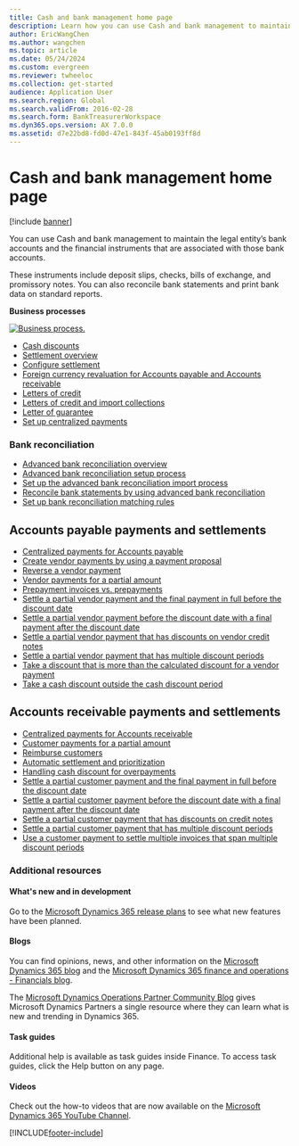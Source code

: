 ```yaml
---
title: Cash and bank management home page
description: Learn how you can use Cash and bank management to maintain the legal entity’s bank accounts and the financial instruments that are associated with those bank accounts. 
author: EricWangChen
ms.author: wangchen
ms.topic: article
ms.date: 05/24/2024
ms.custom: evergreen
ms.reviewer: twheeloc
ms.collection: get-started
audience: Application User
ms.search.region: Global
ms.search.validFrom: 2016-02-28
ms.search.form: BankTreasurerWorkspace
ms.dyn365.ops.version: AX 7.0.0
ms.assetid: d7e22bd8-fd0d-47e1-843f-45ab0193ff8d
---
```


# Cash and bank management home page

[!include [banner](../includes/banner.md)]

You can use Cash and bank management to maintain the legal entity’s bank accounts and the financial instruments that are associated 
with those bank accounts. 

These instruments include deposit slips, checks, bills of exchange, and promissory notes. You can also reconcile bank statements and 
print bank data on standard reports.

**Business processes**

[![Business process.](./media/Cash-process.PNG)](./media/Cash-process.PNG)

-   [Cash discounts](cash-discounts.md)
-   [Settlement overview](settlement-overview.md)
-   [Configure settlement](configure-settlement.md)
-   [Foreign currency revaluation for Accounts payable and Accounts receivable](foreign-currency-revaluation-accounts-payable-accounts-receivable.md)
-   [Letters of credit](letters-of-credit.md)
-   [Letters of credit and import collections](letters-of-credit-import-collections.md)
-   [Letter of guarantee](letters-of-guarantee.md)
-   [Set up centralized payments](set-up-centralized-payments.md)

### Bank reconciliation

-   [Advanced bank reconciliation overview](advanced-bank-reconciliation-overview.md)
-   [Advanced bank reconciliation setup process](configure-advanced-bank-reconciliation.md)
-   [Set up the advanced bank reconciliation import process](set-up-advanced-bank-reconciliation-import-process.md)
-   [Reconcile bank statements by using advanced bank reconciliation](reconcile-bank-statements-advanced-bank-reconciliation.md)
-   [Set up bank reconciliation matching rules](set-up-bank-reconciliation-matching-rules.md)


## Accounts payable payments and settlements
-   [Centralized payments for Accounts payable](../accounts-payable/centralized-payments-accounts-payable.md)
-   [Create vendor payments by using a payment proposal](../accounts-payable/create-vendor-payments-payment-proposal.md)
-   [Reverse a vendor payment](../accounts-payable/reverse-vendor-payment.md)
-   [Vendor payments for a partial amount](../accounts-payable/vendor-payments-partial-amount.md)
-   [Prepayment invoices vs. prepayments](../accounts-payable/prepayments-invoices-vs-prepayments.md)
-   [Settle a partial vendor payment and the final payment in full before the discount date](../accounts-payable/settle-partial-vendor-payment-or-final-payment-before-discount.md)
-   [Settle a partial vendor payment before the discount date with a final payment after the discount date](../accounts-payable/settle-partial-vendor-payment-before-discount-or-final-payment-after.md)
-   [Settle a partial vendor payment that has discounts on vendor credit notes](../accounts-payable/settle-partial-vendor-payment-discounts-vendor-credit-notes.md)
-   [Settle a partial vendor payment that has multiple discount periods](../accounts-payable/settle-partial-vendor-payment-multiple-discount-periods.md)
-   [Take a discount that is more than the calculated discount for a vendor payment](../accounts-payable/take-discount-more-calculated-discount-vendor-payment.md)
-   [Take a cash discount outside the cash discount period](../accounts-payable/take-cash-discount-outside-cash-discount-timeframe.md)

## Accounts receivable payments and settlements
-   [Centralized payments for Accounts receivable](../accounts-receivable/centralized-payments-accounts-receivable.md)
-   [Customer payments for a partial amount](../accounts-receivable/customer-payments-partial-amount.md)
-   [Reimburse customers](../accounts-receivable/reimburse-customers.md)
-   [Automatic settlement and prioritization](../accounts-receivable/automatic-settlement-prioritization.md)
-   [Handling cash discount for overpayments](../cash-bank-management/cash-discount-handling-overpayments.md)
-   [Settle a partial customer payment and the final payment in full before the discount date](../accounts-payable/settle-partial-customer-payment-or-final-payment-before-discount.md)
-   [Settle a partial customer payment before the discount date with a final payment after the discount date](../accounts-receivable/settle-partial-customer-payment-before-discount-or-final-payment-after.md)
-   [Settle a partial customer payment that has discounts on credit notes](../accounts-receivable/settle-partial-customer-payment-discounts-credit-notes.md)
-   [Settle a partial customer payment that has multiple discount periods](../accounts-receivable/settle-partial-customer-payment-multiple-discount-periods.md)
-   [Use a customer payment to settle multiple invoices that span multiple discount periods](../accounts-receivable/customer-payment-settle-multiple-invoices-multiple-discount-periods.md)



### Additional resources

#### What's new and in development

Go to the [Microsoft Dynamics 365 release plans](/dynamics365/release-plans/) to see what new features have been planned. 

#### Blogs

You can find opinions, news, and other information on the [Microsoft Dynamics 365 blog](https://community.dynamics.com/b/msftdynamicsblog?c=Enterprise) and the [Microsoft Dynamics 365 finance and operations - Financials blog](https://community.dynamics.com/365/financeandoperations/b/financials).

The [Microsoft Dynamics Operations Partner Community Blog](https://community.dynamics.com/partner/b/operationspartnercommunityblog) gives Microsoft Dynamics Partners a single resource where they can learn what is new and trending in Dynamics 365.

#### Task guides
Additional help is available as task guides inside Finance. To access task guides, click the Help button on any page.

#### Videos

Check out the how-to videos that are now available on the [Microsoft Dynamics 365 YouTube Channel](https://www.youtube.com/channel/UCJGCg4rB3QSs8y_1FquelBQ).


[!INCLUDE[footer-include](../../includes/footer-banner.md)]

